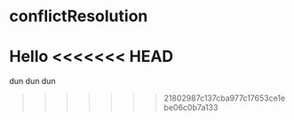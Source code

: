 # conflictResolution

Hello
<<<<<<< HEAD
=======
dun dun dun
>>>>>>> 21802987c137cba977c17653ce1ebe06c0b7a133
